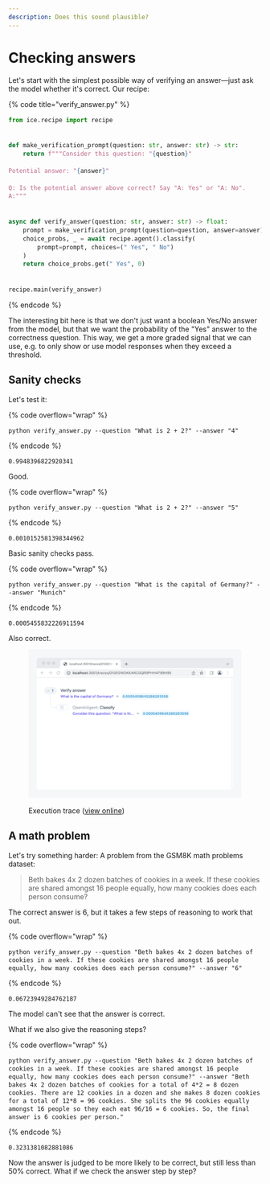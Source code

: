 ```yaml
---
description: Does this sound plausible?
---
```


# Checking answers

Let's start with the simplest possible way of verifying an answer—just ask the model whether it's correct. Our recipe:

{% code title="verify_answer.py" %}
```python
from ice.recipe import recipe


def make_verification_prompt(question: str, answer: str) -> str:
    return f"""Consider this question: "{question}"

Potential answer: "{answer}"

Q: Is the potential answer above correct? Say "A: Yes" or "A: No".
A:"""


async def verify_answer(question: str, answer: str) -> float:
    prompt = make_verification_prompt(question=question, answer=answer)
    choice_probs, _ = await recipe.agent().classify(
        prompt=prompt, choices=(" Yes", " No")
    )
    return choice_probs.get(" Yes", 0)


recipe.main(verify_answer)
```
{% endcode %}

The interesting bit here is that we don't just want a boolean Yes/No answer from the model, but that we want the probability of the "Yes" answer to the correctness question. This way, we get a more graded signal that we can use, e.g. to only show or use model responses when they exceed a threshold.

## Sanity checks

Let's test it:

{% code overflow="wrap" %}
```shell
python verify_answer.py --question "What is 2 + 2?" --answer "4"
```
{% endcode %}

```
0.9948396822920341
```

Good.

{% code overflow="wrap" %}
```
python verify_answer.py --question "What is 2 + 2?" --answer "5"
```
{% endcode %}

```
0.0010152581398344962
```

Basic sanity checks pass.

{% code overflow="wrap" %}
```shell
python verify_answer.py --question "What is the capital of Germany?" --answer "Munich"
```
{% endcode %}

```
0.0005455832226911594
```

Also correct.

<figure><img src="../../.gitbook/assets/Screenshot sgVJlAYM@2x.png" alt=""><figcaption><p>Execution trace (<a href="https://ice.ought.org/traces/01GE0WDKKARCGQR9PHH4799H95">view online</a>)</p></figcaption></figure>

## A math problem

Let's try something harder: A problem from the GSM8K math problems dataset:

> Beth bakes 4x 2 dozen batches of cookies in a week. If these cookies are shared amongst 16 people equally, how many cookies does each person consume?

The correct answer is 6, but it takes a few steps of reasoning to work that out.

{% code overflow="wrap" %}
```shell
python verify_answer.py --question "Beth bakes 4x 2 dozen batches of cookies in a week. If these cookies are shared amongst 16 people equally, how many cookies does each person consume?" --answer "6"
```
{% endcode %}

```
0.06723949284762187
```

The model can't see that the answer is correct.

What if we also give the reasoning steps?

{% code overflow="wrap" %}
```shell
python verify_answer.py --question "Beth bakes 4x 2 dozen batches of cookies in a week. If these cookies are shared amongst 16 people equally, how many cookies does each person consume?" --answer "Beth bakes 4x 2 dozen batches of cookies for a total of 4*2 = 8 dozen cookies. There are 12 cookies in a dozen and she makes 8 dozen cookies for a total of 12*8 = 96 cookies. She splits the 96 cookies equally amongst 16 people so they each eat 96/16 = 6 cookies. So, the final answer is 6 cookies per person."
```
{% endcode %}

```
0.3231381082881086
```

Now the answer is judged to be more likely to be correct, but still less than 50% correct. What if we check the answer step by step?
